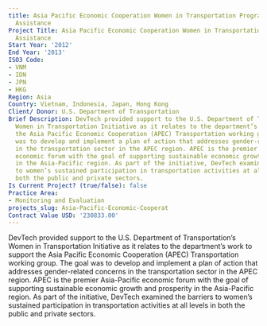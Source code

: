 ```yaml
---
title: Asia Pacific Economic Cooperation Women in Transportation Program Technical
  Assistance
Project Title: Asia Pacific Economic Cooperation Women in Transportation Program Technical
  Assistance
Start Year: '2012'
End Year: '2013'
ISO3 Code:
- VNM
- IDN
- JPN
- HKG
Region: Asia
Country: Vietnam, Indonesia, Japan, Hong Kong
Client/ Donor: U.S. Department of Transportation
Brief Description: DevTech provided support to the U.S. Department of Transportation’s
  Women in Transportation Initiative as it relates to the department’s work to support
  the Asia Pacific Economic Cooperation (APEC) Transportation working group. The goal
  was to develop and implement a plan of action that addresses gender-related concerns
  in the transportation sector in the APEC region. APEC is the premier Asia-Pacific
  economic forum with the goal of supporting sustainable economic growth and prosperity
  in the Asia-Pacific region. As part of the initiative, DevTech examined the barriers
  to women’s sustained participation in transportation activities at all levels in
  both the public and private sectors.
Is Current Project? (true/false): false
Practice Area:
- Monitoring and Evaluation
projects_slug: Asia-Pacific-Economic-Cooperat
Contract Value USD: '230833.00'
---
```


DevTech provided support to the U.S. Department of Transportation’s Women in Transportation Initiative as it relates to the department’s work to support the Asia Pacific Economic Cooperation (APEC) Transportation working group. The goal was to develop and implement a plan of action that addresses gender-related concerns in the transportation sector in the APEC region. APEC is the premier Asia-Pacific economic forum with the goal of supporting sustainable economic growth and prosperity in the Asia-Pacific region. As part of the initiative, DevTech examined the barriers to women’s sustained participation in transportation activities at all levels in both the public and private sectors.